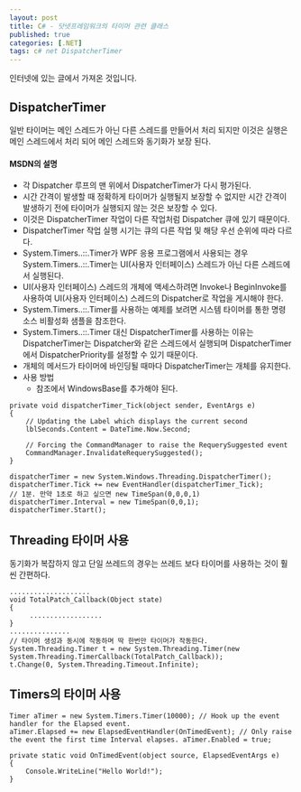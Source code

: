 ```yaml
---
layout: post
title: C# - 닷넷프레임워크의 타이머 관련 클래스
published: true
categories: [.NET]
tags: c# net DispatcherTimer
---
```

인터넷에 있는 글에서 가져온 것입니다.  
  
## DispatcherTimer
일반 타이머는 메인 스레드가 아닌 다른 스레드를 만들어서 처리 되지만 이것은 실행은 메인 스레드에서 처리 되어 메인 스레드와 동기화가 보장 된다.  
  
#### MSDN의 설명
- 각 Dispatcher 루프의 맨 위에서 DispatcherTimer가 다시 평가된다.  
- 시간 간격이 발생할 때 정확하게 타이머가 실행될지 보장할 수 없지만 시간 간격이 발생하기 전에 타이머가 실행되지 않는 것은 보장할 수 있다.   
- 이것은 DispatcherTimer 작업이 다른 작업처럼 Dispatcher 큐에 있기 때문이다.    
- DispatcherTimer 작업 실행 시기는 큐의 다른 작업 및 해당 우선 순위에 따라 다르다.  
- System.Timers..::.Timer가 WPF 응용 프로그램에서 사용되는 경우 System.Timers..::.Timer는 UI(사용자 인터페이스) 스레드가 아닌 다른 스레드에서 실행된다. 
- UI(사용자 인터페이스) 스레드의 개체에 액세스하려면 Invoke나 BeginInvoke를 사용하여 UI(사용자 인터페이스) 스레드의 Dispatcher로 작업을 게시해야 한다. 
- System.Timers..::.Timer를 사용하는 예제를 보려면 시스템 타이머를 통한 명령 소스 비활성화 샘플을 참조한다. 
- System.Timers..::.Timer 대신 DispatcherTimer를 사용하는 이유는 DispatcherTimer는 Dispatcher와 같은 스레드에서 실행되며 DispatcherTimer에서 DispatcherPriority를 설정할 수 있기 때문이다.
- 개체의 메서드가 타이머에 바인딩될 때마다 DispatcherTimer는 개체를 유지한다.
- 사용 방법  
    - 참조에서 WindowsBase를 추가해야 된다.
  
```
private void dispatcherTimer_Tick(object sender, EventArgs e)
{
	// Updating the Label which displays the current second
	lblSeconds.Content = DateTime.Now.Second;

	// Forcing the CommandManager to raise the RequerySuggested event
	CommandManager.InvalidateRequerySuggested();
}
  
dispatcherTimer = new System.Windows.Threading.DispatcherTimer();
dispatcherTimer.Tick += new EventHandler(dispatcherTimer_Tick);
// 1분. 만약 1초로 하고 싶으면 new TimeSpan(0,0,0,1)
dispatcherTimer.Interval = new TimeSpan(0,0,1);
dispatcherTimer.Start();
```
  
  
## Threading 타이머 사용
동기화가 복잡하지 않고 단일 쓰레드의 경우는 쓰레드 보다 타이머를 사용하는 것이 훨씬 간편하다.  
  
```
....................
void TotalPatch_Callback(Object state)
{
	 ..................
}
...............
// 타이머 생성과 동시에 작동하며 딱 한번만 타이머가 작동한다.
System.Threading.Timer t = new System.Threading.Timer(new System.Threading.TimerCallback(TotalPatch_Callback));
t.Change(0, System.Threading.Timeout.Infinite);
```
  
  
## Timers의 타이머 사용
  
```
Timer aTimer = new System.Timers.Timer(10000); // Hook up the event handler for the Elapsed event.
aTimer.Elapsed += new ElapsedEventHandler(OnTimedEvent); // Only raise the event the first time Interval elapses. aTimer.Enabled = true;

private static void OnTimedEvent(object source, ElapsedEventArgs e)
{
	Console.WriteLine("Hello World!");
}
```
  

